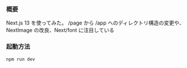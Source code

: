 ### 概要
Next.js 13 を使ってみた。
/page から /app へのディレクトリ構造の変更や、NextImage の改良、Next/font に注目している

### 起動方法
```bash
npm run dev
```